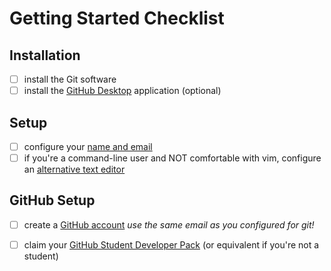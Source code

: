 # Getting Started Checklist

## Installation

- [ ] install the Git software
- [ ] install the [GitHub Desktop](https://desktop.github.com/) application (optional)

## Setup

- [ ] configure your [name and email](https://swcarpentry.github.io/git-novice/02-setup/index.html)
- [ ] if you're a command-line user and NOT comfortable with vim, configure an [alternative text editor](https://swcarpentry.github.io/git-novice/02-setup/index.html)

## GitHub Setup

- [ ] create a [GitHub account](https://github.com/join) *use the same email as you configured for git!*
- [ ] claim your [GitHub Student Developer Pack](https://education.github.com/pack/join) (or equivalent if you're not a student)

